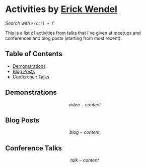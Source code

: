# Activities by <a href="https://twitter.com/erickwendel_" target="_blank">Erick Wendel</a>

_Search with `⌘/ctrl + f`_

This is a list of activities from talks that I've given at meetups and conferences and blog posts (starting from most recent).

## Table of Contents

- [Demonstrations](#demonstrations)
- [Blog Posts](#blog-posts)
- [Conference Talks](#conference-talks)

## Demonstrations

$$video-content$$

## Blog Posts

$$blog-content$$

## Conference Talks

$$talk-content$$
